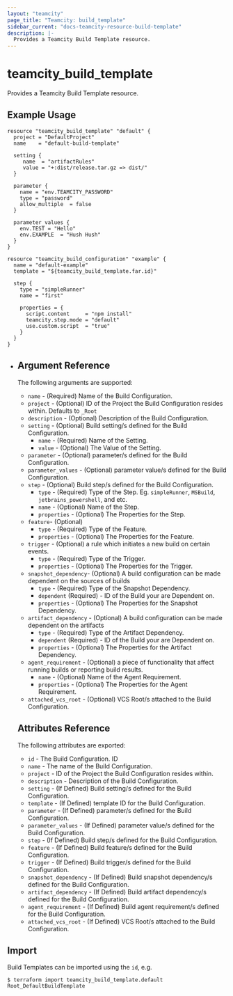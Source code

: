 ```yaml
---
layout: "teamcity"
page_title: "Teamcity: build_template"
sidebar_current: "docs-teamcity-resource-build-template"
description: |-
  Provides a Teamcity Build Template resource. 
---
```


# teamcity\_build\_template

Provides a Teamcity Build Template resource. 

## Example Usage

```hcl
resource "teamcity_build_template" "default" {
  project = "DefaultProject"
  name    = "default-build-template"

  setting {
     name  = "artifactRules"
     value = "+:dist/release.tar.gz => dist/"
  }
  
  parameter {
    name = "env.TEAMCITY_PASSWORD"
    type = "password"
    allow_multiple  = false
  }
  
  parameter_values {
    env.TEST = "Hello"
    env.EXAMPLE  = "Hush Hush"
  }
}

resource "teamcity_build_configuration" "example" {
  name = "default-example"
  template = "${teamcity_build_template.far.id}"
  
  step {
    type = "simpleRunner"
    name = "first"

    properties = {
      script.content     = "npm install"
      teamcity.step.mode = "default"
      use.custom.script  = "true"
    }
  }
}
```

* ## Argument Reference

  The following arguments are supported:

  - `name` - (Required) Name of the Build Configuration.
  - `project` - (Optional) ID of the Project the Build Configuration resides within.
    Defaults to `_Root`
  - `description` - (Optional) Description of the Build Configuration.
  - `setting` - (Optional) Build setting/s defined for the Build Configuration.
    - `name` - (Required) Name of the Setting.
    - `value` - (Optional) The Value of the Setting.
  - `parameter` - (Optional) parameter/s defined for the Build Configuration.
  - `parameter_values` - (Optional) parameter value/s defined for the Build Configuration.
  - `step` - (Optional) Build step/s defined for the Build Configuration.
    - `type` - (Required) Type of the Step. Eg. `simpleRunner`, `MSBuild`, `jetbrains_powershell`, and etc.
    - `name` - (Optional) Name of the Step.
    - `properties` - (Optional) The Properties for the Step.
  - `feature`- (Optional)
    - `type` - (Required) Type of the Feature.
    - `properties` - (Optional) The Properties for the Feature.
  - `trigger` - (Optional) a rule which initiates a new build on certain events.
    - `type` - (Required) Type of the Trigger.
    - `properties` - (Optional) The Properties for the Trigger.
  - `snapshot_dependency`- (Optional) A build configuration can be made dependent on the sources of builds
    - `type` - (Required) Type of the Snapshot Dependency.
    - `dependent` (Required) - ID of the Build your are Dependent on.
    - `properties` - (Optional) The Properties for the Snapshot Dependency.
  - `artifact_dependency` - (Optional) A build configuration can be made dependent on the artifacts 
    - `type` - (Required) Type of the Artifact Dependency.
    - `dependent` (Required) - ID of the Build your are Dependent on.
    - `properties` - (Optional) The Properties for the Artifact Dependency.
  - `agent_requirement` - (Optional)  a piece of functionality that  affect running builds or reporting build results.
    - `name` - (Optional) Name of the Agent Requirement.
    - `properties` - (Optional) The Properties for the Agent Requirement.
  - `attached_vcs_root` - (Optional) VCS Root/s attached to the Build Configuration.

  ## Attributes Reference

  The following attributes are exported:

  - `id` - The Build Configuration. ID
  - `name` - The name of the Build Configuration.
  - `project` - ID of the Project the Build Configuration resides within.
  - `description` - Description of the Build Configuration.
  - `setting` - (If Defined) Build setting/s defined for the Build Configuration.
  - `template` - (If Defined) template ID for the Build Configuration.
  - `parameter` - (If Defined) parameter/s defined for the Build Configuration.
  - `parameter_values` - (If Defined) parameter value/s defined for the Build Configuration.
  - `step` - (If Defined) Build step/s defined for the Build Configuration.
  - `feature` - (If Defined) Build feature/s defined for the Build Configuration.
  - `trigger` - (If Defined) Build trigger/s defined for the Build Configuration.
  - `snapshot_dependency` - (If Defined) Build snapshot dependency/s defined for the Build Configuration.
  - `artifact_dependency` - (If Defined) Build artifact dependency/s defined for the Build Configuration.
  - `agent_requirement` - (If Defined) Build agent requirement/s defined for the Build Configuration.
  - `attached_vcs_root` - (If Defined) VCS Root/s attached to the Build Configuration.

## Import

Build Templates can be imported using the `id`, e.g.

```
$ terraform import teamcity_build_template.default Root_DefaultBuildTemplate
```
